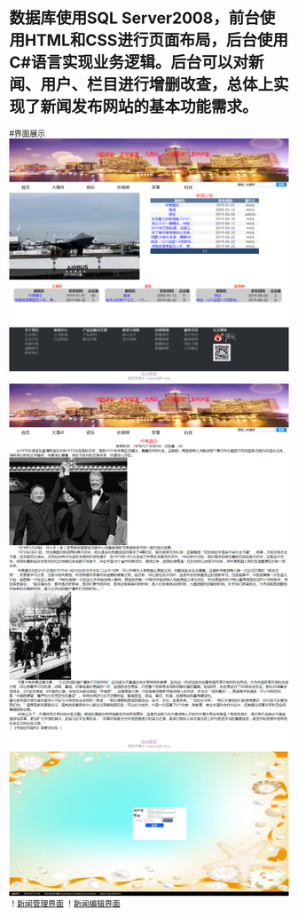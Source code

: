 # 数据库使用SQL Server2008，前台使用HTML和CSS进行页面布局，后台使用C#语言实现业务逻辑。后台可以对新闻、用户、栏目进行增删改查，总体上实现了新闻发布网站的基本功能需求。
#界面展示
![新闻主页](https://github.com/wsq12345/EdNews/blob/master/%E7%95%8C%E9%9D%A2%E5%B1%95%E7%A4%BA/%E6%96%B0%E9%97%BB%E4%B8%BB%E9%A1%B5.png)
![新闻页面](https://github.com/wsq12345/EdNews/blob/master/%E7%95%8C%E9%9D%A2%E5%B1%95%E7%A4%BA/%E6%96%B0%E9%97%BB%E9%A1%B5%E9%9D%A2.png)
![登录界面](https://github.com/wsq12345/EdNews/blob/master/%E7%95%8C%E9%9D%A2%E5%B1%95%E7%A4%BA/%E7%99%BB%E5%BD%95.png)
！[新闻管理界面](https://github.com/wsq12345/EdNews/blob/master/%E7%95%8C%E9%9D%A2%E5%B1%95%E7%A4%BA/%E7%AE%A1%E7%90%86.png)
！[新闻编辑界面](https://github.com/wsq12345/EdNews/blob/master/%E7%95%8C%E9%9D%A2%E5%B1%95%E7%A4%BA/%E6%96%B0%E9%97%BB%E5%8F%91%E5%B8%83.png)
